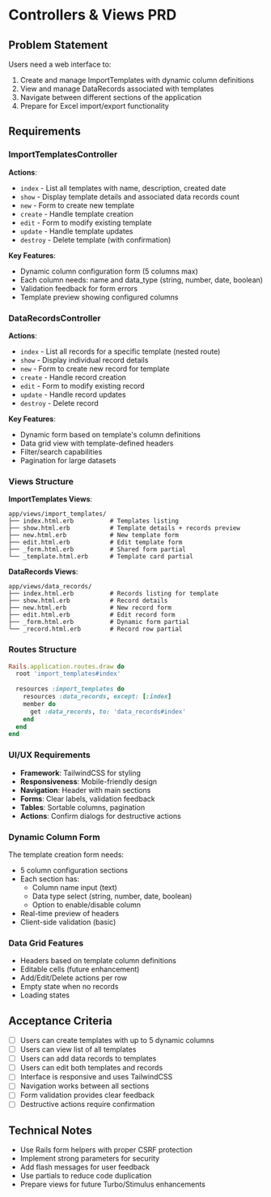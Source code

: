 # Controllers & Views PRD

## Problem Statement
Users need a web interface to:
1. Create and manage ImportTemplates with dynamic column definitions
2. View and manage DataRecords associated with templates
3. Navigate between different sections of the application
4. Prepare for Excel import/export functionality

## Requirements

### ImportTemplatesController
**Actions**:
- `index` - List all templates with name, description, created date
- `show` - Display template details and associated data records count
- `new` - Form to create new template
- `create` - Handle template creation
- `edit` - Form to modify existing template
- `update` - Handle template updates
- `destroy` - Delete template (with confirmation)

**Key Features**:
- Dynamic column configuration form (5 columns max)
- Each column needs: name and data_type (string, number, date, boolean)
- Validation feedback for form errors
- Template preview showing configured columns

### DataRecordsController
**Actions**:
- `index` - List all records for a specific template (nested route)
- `show` - Display individual record details
- `new` - Form to create new record for template
- `create` - Handle record creation
- `edit` - Form to modify existing record
- `update` - Handle record updates
- `destroy` - Delete record

**Key Features**:
- Dynamic form based on template's column definitions
- Data grid view with template-defined headers
- Filter/search capabilities
- Pagination for large datasets

### Views Structure

**ImportTemplates Views**:
```
app/views/import_templates/
├── index.html.erb          # Templates listing
├── show.html.erb           # Template details + records preview
├── new.html.erb            # New template form
├── edit.html.erb           # Edit template form
├── _form.html.erb          # Shared form partial
└── _template.html.erb      # Template card partial
```

**DataRecords Views**:
```
app/views/data_records/
├── index.html.erb          # Records listing for template
├── show.html.erb           # Record details
├── new.html.erb            # New record form
├── edit.html.erb           # Edit record form
├── _form.html.erb          # Dynamic form partial
└── _record.html.erb        # Record row partial
```

### Routes Structure
```ruby
Rails.application.routes.draw do
  root 'import_templates#index'
  
  resources :import_templates do
    resources :data_records, except: [:index]
    member do
      get :data_records, to: 'data_records#index'
    end
  end
end
```

### UI/UX Requirements
- **Framework**: TailwindCSS for styling
- **Responsiveness**: Mobile-friendly design
- **Navigation**: Header with main sections
- **Forms**: Clear labels, validation feedback
- **Tables**: Sortable columns, pagination
- **Actions**: Confirm dialogs for destructive actions

### Dynamic Column Form
The template creation form needs:
- 5 column configuration sections
- Each section has:
  - Column name input (text)
  - Data type select (string, number, date, boolean)
  - Option to enable/disable column
- Real-time preview of headers
- Client-side validation (basic)

### Data Grid Features
- Headers based on template column definitions
- Editable cells (future enhancement)
- Add/Edit/Delete actions per row
- Empty state when no records
- Loading states

## Acceptance Criteria
- [ ] Users can create templates with up to 5 dynamic columns
- [ ] Users can view list of all templates
- [ ] Users can add data records to templates
- [ ] Users can edit both templates and records
- [ ] Interface is responsive and uses TailwindCSS
- [ ] Navigation works between all sections
- [ ] Form validation provides clear feedback
- [ ] Destructive actions require confirmation

## Technical Notes
- Use Rails form helpers with proper CSRF protection
- Implement strong parameters for security
- Add flash messages for user feedback
- Use partials to reduce code duplication
- Prepare views for future Turbo/Stimulus enhancements